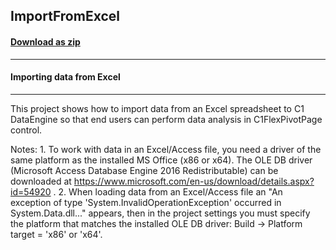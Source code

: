 ## ImportFromExcel	
#### [Download as zip](https://minhaskamal.github.io/DownGit/#/home?url=https://github.com/GrapeCity/ComponentOne-WinForms-Samples/tree/master/NetFramework\FlexPivot\CS\ImportFromExcel)
____
#### Importing data from Excel
____
This project shows how to import data from an Excel spreadsheet to C1 DataEngine so that end users can perform data analysis in C1FlexPivotPage control. 

Notes: 1. To work with data in an Excel/Access file, you need a driver of the same platform as the installed MS Office (x86 or x64). The OLE DB driver (Microsoft Access Database Engine 2016 Redistributable) can be downloaded at https://www.microsoft.com/en-us/download/details.aspx?id=54920 . 2. When loading data from an Excel/Access file an "An exception of type 'System.InvalidOperationException' occurred in System.Data.dll..." appears, then in the project settings you must specify the platform that matches the installed OLE DB driver: Build -> Platform target = 'x86' or 'x64'. 